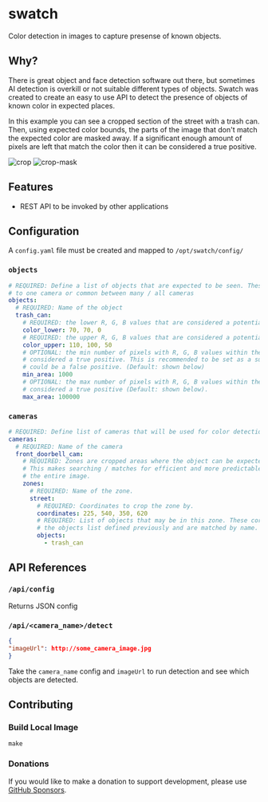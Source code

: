 # swatch
Color detection in images to capture presense of known objects.

## Why?

There is great object and face detection software out there, but sometimes AI detection is overkill or not suitable different types of objects. Swatch was created to create an easy to use API to detect the presence of objects of known color in expected places.

In this example you can see a cropped section of the street with a trash can. Then, using expected color bounds, the parts of the image that don't match the expected color are masked away. If a significant enough amount of pixels are left that match the color then it can be considered a true positive.

![crop](https://user-images.githubusercontent.com/14866235/160126079-14dd083c-7ca8-4077-882c-3f5eddeaf6a0.jpg)
![crop-mask](https://user-images.githubusercontent.com/14866235/160126093-82cedb91-c04e-44a2-8f0f-154e084f2f8f.jpg)

## Features

- REST API to be invoked by other applications

## Configuration

A `config.yaml` file must be created and mapped to `/opt/swatch/config/`

### `objects`

```yaml
# REQUIRED: Define a list of objects that are expected to be seen. These can be specific
# to one camera or common between many / all cameras
objects:
  # REQUIRED: Name of the object
  trash_can:
    # REQUIRED: the lower R, G, B values that are considered a potential match for the object.
    color_lower: 70, 70, 0
    # REQUIRED: the upper R, G, B values that are considered a potential match for the object.
    color_upper: 110, 100, 50
    # OPTIONAL: the min number of pixels with R, G, B values within the bounds to be
    # considered a true positive. This is recommended to be set as a super small amount
    # could be a false positive. (Default: shown below)
    min_area: 1000
    # OPTIONAL: the max number of pixels with R, G, B values within the bounds to be
    # considered a true positive (Default: shown below).
    max_area: 100000
```

### `cameras`

```yaml
# REQUIRED: Define list of cameras that will be used for color detection.
cameras:
  # REQUIRED: Name of the camera
  front_doorbell_cam:
    # REQUIRED: Zones are cropped areas where the object can be expected to be. 
    # This makes searching / matches for efficient and more predictable than searching
    # the entire image.
    zones:
      # REQUIRED: Name of the zone.
      street:
        # REQUIRED: Coordinates to crop the zone by. 
        coordinates: 225, 540, 350, 620
        # REQUIRED: List of objects that may be in this zone. These correspond to
        # the objects list defined previously and are matched by name.
        objects:
          - trash_can
```

## API References

### `/api/config`

Returns JSON config

### `/api/<camera_name>/detect`

```json
{
"imageUrl": http://some_camera_image.jpg
}
```

Take the `camera_name` config and `imageUrl` to run detection and see which objects are detected.

## Contributing

### Build Local Image

```
make
```

### Donations

If you would like to make a donation to support development, please use [GitHub Sponsors](https://github.com/sponsors/NickM-27).
